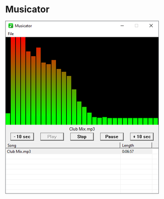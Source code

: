 # Musicator
![Musicator demo](https://raw.githubusercontent.com/Kupilif/Musicator/master/Musicator.GIF)
